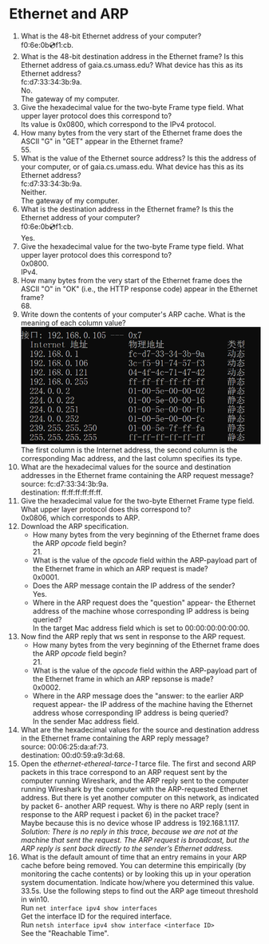 # Ethernet and ARP
1. What is the 48-bit Ethernet address of your computer?  
f0:6e:0b:cd:f1:cb.  
2. What is the 48-bit destination address in the Ethernet frame? Is this Ethernet address of gaia.cs.umass.edu? What device has this as its Ethernet address?  
fc:d7:33:34:3b:9a.  
No.  
The gateway of my computer.  
3. Give the hexadecimal value for the two-byte Frame type field. What upper layer protocol does this correspond to?  
Its value is 0x0800, which correspond to the IPv4 protocol.  
4. How many bytes from the very start of the Ethernet frame does the ASCII "G" in "GET" appear in the Ethernet frame?  
55\.  
5. What is the value of the Ethernet source address? Is this the address of your computer, or of gaia.cs.umass.edu. What device has this as its Ethernet address?  
fc:d7:33:34:3b:9a.  
Neither.  
The gateway of my computer.  
6. What is the destination address in the Ethernet frame? Is this the Ethernet address of your computer?  
f0:6e:0b:cd:f1:cb.  
Yes.  
7. Give the hexadecimal value for the two-byte Frame type field. What upper layer protocol does this correspond to?  
0x0800.  
IPv4.  
8. How many bytes from the very start of the Ethernet frame does the ASCII "O" in "OK" (i.e., the HTTP response code) appear in the Ethernet frame?  
68\.  
9. Write down the contents of your computer's ARP cache. What is the meaning of each column value?  
![](./arp.png)  
The first column is the Internet address, the second column is the corresponding Mac address, and the last column specifies its type.  
10. What are the hexadecimal values for the source and destination addresses in the Ethernet frame containing the ARP request message?  
source: fc:d7:33:34:3b:9a.  
destination: ff:ff:ff:ff:ff:ff.  
11. Give the hexadecimal value for the two-byte Ethernet Frame type field. What upper layer protocol does this correspond to?  
0x0806, which corresponds to ARP.  
12. Download the ARP specification.  
	* How many bytes from the very beginning of the Ethernet frame does the ARP *opcode* field begin?  
21\.  
	* What is the value of the *opcode* field within the ARP-payload part of the Ethernet frame in which an ARP request is made?  
0x0001.  
	* Does the ARP message contain the IP address of the sender?  
Yes.  
	* Where in the ARP request does the "question" appear- the Ethernet address of the machine whose corresponding IP address is being queried?  
In the target Mac address field which is set to 00:00:00:00:00:00.    
13. Now find the ARP reply that ws sent in response to the ARP request.  
	* How many bytes from the very beginning of the Ethernet frame does the ARP *opcode* field begin?  
21\.  
	* What is the value of the *opcode* field within the ARP-payload part of the Ethernet frame in which an ARP repsonse is made?  
0x0002.  
	* Where in the ARP message does the "answer: to the earlier ARP request appear- the IP address of the machine having the Ethernet address whose corresponding IP address is being queried?  
In the sender Mac address field.  
14. What are the hexadecimal values for the source and destination address in the Ethernet frame containing the ARP reply message?  
source: 00:06:25:da:af:73.  
destination: 00:d0:59:a9:3d:68.  
15. Open the *ethernet-ethereal-tarce-1* tarce file. The first and second ARP packets in this trace correspond to an ARP request sent by the computer running Wireshark, and the ARP reply sent to the computer running Wireshark by the computer with the ARP-requested Ethernet address. But there is yet another computer on this network, as indicated by packet 6- another ARP request. Why is there no ARP reply (sent in response to the ARP request i packet 6) in the packet trace?  
Maybe because this is no device whose IP address is 192.168.1.117.  
*Solution: There is no reply in this trace, because we are not at the machine that sent the
request. The ARP request is broadcast, but the ARP reply is sent back directly
to the sender’s Ethernet address.*  
16. What is the default amount of time that an entry remains in your ARP cache before being removed. You can determine this empirically (by monitoring the cache contents) or by looking this up in your operation system documentation. Indicate how/where you determined this value.  
33.5s.
Use the following steps to find out the ARP age timeout threshold in win10.  
Run `net interface ipv4 show interfaces`  
Get the interface ID for the required interface.  
Run `netsh interface ipv4 show interface <interface ID>`  
See the "Reachable Time".  
